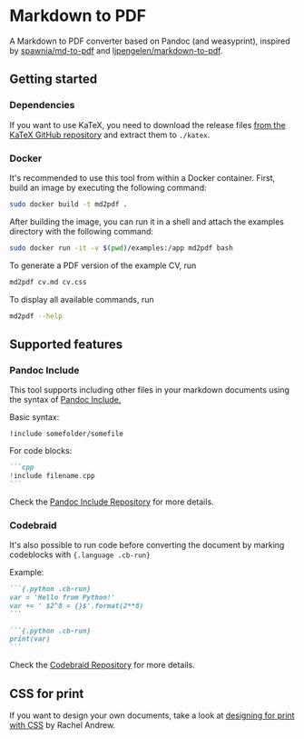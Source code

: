 # Markdown to PDF

A Markdown to PDF converter based on Pandoc (and weasyprint), inspired by [spawnia/md-to-pdf](https://github.com/spawnia/md-to-pdf) and [ljpengelen/markdown-to-pdf](https://github.com/ljpengelen/markdown-to-pdf).

## Getting started

### Dependencies

If you want to use KaTeX, you need to download the release files [from the KaTeX GitHub repository](https://github.com/KaTeX/KaTeX/releases) and extract them to `./katex`.

### Docker

It's recommended to use this tool from within a Docker container.
First, build an image by executing the following command:

```sh
sudo docker build -t md2pdf .
```

After building the image, you can run it in a shell and attach the examples directory with the following command:

```sh
sudo docker run -it -v $(pwd)/examples:/app md2pdf bash
```

To generate a PDF version of the example CV, run 
```sh
md2pdf cv.md cv.css
```

To display all available commands, run

```sh
md2pdf --help
```

## Supported features

### Pandoc Include

This tool supports including other files in your markdown documents using the syntax of [Pandoc Include.](https://github.com/DCsunset/pandoc-include?tab=readme-ov-file#syntax)

Basic syntax:

```
!include somefolder/somefile
```

For code blocks:

````markdown
```cpp
!include filename.cpp
```
````

Check the [Pandoc Include Repository](https://github.com/DCsunset/pandoc-include?tab=readme-ov-file#syntax) for more details.

### Codebraid

It's also possible to run code before converting the document by marking codeblocks with `{.language .cb-run}`

Example:

````markdown
```{.python .cb-run}
var = 'Hello from Python!'
var += ' $2^8 = {}$'.format(2**8)
```

```{.python .cb-run}
print(var)
```
````

Check the [Codebraid Repository](https://github.com/gpoore/codebraid?tab=readme-ov-file#code-options) for more details.

## CSS for print

If you want to design your own documents, take a look at [designing for print with CSS](https://www.smashingmagazine.com/2015/01/designing-for-print-with-css/) by Rachel Andrew.
